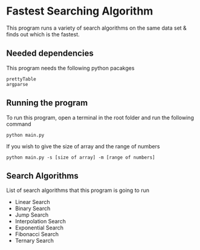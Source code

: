 # Fastest Searching Algorithm

This program runs a variety of search algorithms on the same data set & finds out which is the fastest.

## Needed dependencies

This program needs the following python pacakges

```
prettyTable
argparse
```

## Running the program

To run this program, open a terminal in the root folder and run the following command

```
python main.py
```

If you wish to give the size of array and the range of numbers

```
python main.py -s [size of array] -m [range of numbers]
```

## Search Algorithms

List of search algorithms that this program is going to run

-   Linear Search
-   Binary Search
-   Jump Search
-   Interpolation Search
-   Exponential Search
-   Fibonacci Search
-   Ternary Search

